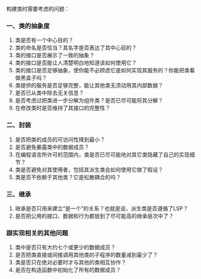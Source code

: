 构建类时需要考虑的问题：

### 一、类的抽象度

1. 类是否有一个中心目的？
2. 类的命名是否恰当？其名字是否表达了其中心目的？
3. 类的接口是否展示了一致的抽象？
4. 类的接口是否能让人清楚明白地知道该如何使用它？
5. 类的接口是否足够抽象，使你能不必顾虑它是如何实现其服务的？你能把类看做黑盒子吗？
6. 类提供的服务是否足够完整，能让其他类无须动用其内部数据？
7. 是否已从类中除去无关信息？
8. 是否考虑过把类进一步分解为组件类？是否已尽可能将其分解？
9. 在修改类时是否维持了其接口的完整性？

### 二、封装

1. 是否把类的成员的可访问性降到最小？
2. 是否避免暴露类中的数据成员？
3. 在编程语言所许可的范围内，类是否已尽可能地对其它类隐藏了自己的实现细节？
4. 类是否避免对其使用者，包括其派生类会如何使用它做了假设？
5. 类是否不依赖于其他类？它是松散耦合的吗？

### 三、继承

1. 继承是否只用来建立“是一个”的关系？也就是说，派生类是否遵循了LSP？
2. 是否把公用的接口、数据和行为都放到了尽可能高的继承层次中了？

### 跟实现相关的其他问题
1. 类中是否只有大约七个或更少的数据成员？
2. 是否把类直接或间接调用其他类的子程序的数量减到最少了？
3. 类是否只在绝对必要时才与其他的类相互协作？
4. 是否在构造函数中初始化了所有的数据成员？
